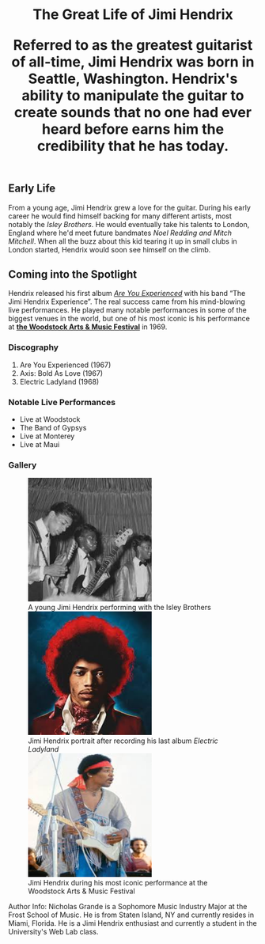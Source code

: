 <!DOCTYPE html>
<html lang="en">
<head>
    <meta charset="UTF-8">
    <meta name="viewport" content="width=device-width, initial-scale=1.0">
    <meta name="author" content="Nicholas Grande">
    <meta name="description" content="A short history about the life of guitarist and songwriter Jimi Hendrix">
    <meta name="keywords" content="Jimi Hendrix, Guitarist, Woodstock, Psychedelic, Pioneer">
    <title>All About Jimi Hendrix</title>
</head>
<body>
    <header>
        <h1>The Great Life of Jimi Hendrix
            <p>Referred to as the greatest guitarist of all-time, Jimi Hendrix was born in Seattle, Washington. Hendrix's ability to manipulate the guitar to create sounds that no one had ever heard before earns him the credibility that he has today.</p>
        </h1>
    </header>
    <main>
        <!--This is the beginning of the content inside the website-->
        <section>
            <h2>Early Life</h2>
            <p>From a young age, Jimi Hendrix grew a love for the guitar. During his early career he would find himself backing for many different artists, most notably the <em>Isley Brothers</em>. He would eventually take his talents to London, England where he'd meet future bandmates <em>Noel Redding and Mitch Mitchell</em>. When all the buzz about this kid tearing it up in small clubs in London started, Hendrix would soon see himself on the climb.</p>
        </section>
        <section>
            <h2>Coming into the Spotlight</h2>
            <p>Hendrix released his first album <a href="https://open.spotify.com/album/7rSZXXHHvIhF4yUFdaOCy9"><i>Are You Experienced</i></a> with his band “The Jimi Hendrix Experience”. The real success came from his mind-blowing live performances. He played many notable performances in some of the biggest venues in the world, but one of his most iconic is his performance at <a href="https://www.youtube.com/watch?v=liG349SoF_U"><strong>the Woodstock Arts & Music Festival</strong></a> in 1969.</p>
        </section>
        <section>
            <h3>Discography</h3>
            <ol>
                <li>Are You Experienced (1967)</li>
                <li>Axis: Bold As Love (1967)</li>
                <li>Electric Ladyland (1968)</li>
            </ol>
        </section>
        <section>
            <h3>Notable Live Performances</h3>
            <ul>
                <li>Live at Woodstock</li>
                <li>The Band of Gypsys</li>
                <li>Live at Monterey</li>
                <li>Live at Maui</li>
            </ul>
        </section>
        <section>
            <h3>Gallery</h3>
            <figure>
                <img src="images/jimi hendrix early photo.jpg" alt="Young Jimi Hendrix" width="250" height="250">
                <figcaption>A young Jimi Hendrix performing with the Isley Brothers</figcaption>
                <img src="images/jimi hendrix face photo.jpg" alt="Portait" width="250" height="250">
                <figcaption>Jimi Hendrix portrait after recording his last album <i>Electric Ladyland</i></figcaption>
                <img src="images/jimi hendrix woodstock.jpg" alt="Woodstock Photo" width="250" height="250">
                <figcaption>Jimi Hendrix during his most iconic performance at the Woodstock Arts & Music Festival</figcaption>
            </figure>
        </section>
    </main>
    <footer>
        <p>Author Info: Nicholas Grande is a Sophomore Music Industry Major at the Frost School of Music. He is from Staten Island, NY and currently resides in Miami, Florida. He is a Jimi Hendrix enthusiast and currently a student in the University's Web Lab class.</p>
    </footer>
</body>
</html>